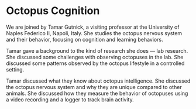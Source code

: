 # Octopus Cognition

We are joined by Tamar Gutnick, a visiting professor at the University of Naples Federico II, Napoli, Italy. She studies the octopus nervous system and their behavior, focusing on cognition and learning behaviors.

Tamar gave a background to the kind of research she does — lab research. She discussed some challenges with observing octopuses in the lab. She discussed some patterns observed by the octopus lifestyle in a controlled setting.

Tamar discussed what they know about octopus intelligence. She discussed the octopus nervous system and why they are unique compared to other animals. She discussed how they measure the behavior of octopuses using a video recording and a logger to track brain activity. 